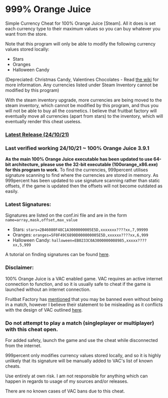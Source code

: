 # 999% Orange Juice
Simple Currency Cheat for 100% Orange Juice [Steam]. All it does is set each currency type to their maximum values so you can buy whatever you want from the store. 

Note that this program will only be able to modify the following currency values stored locally:
- Stars
- Oranges
- Halloween Candy

(Depreciated: Christmas Candy, Valentines Chocolates - Read [the wiki](https://100orangejuice.gamepedia.com/Currency) for more information. Any currencies listed under Steam Inventory cannot be modified by this program)

With the steam inventory upgrade, more currencies are being moved to the steam inventory, which cannot be modified by this program, and thus you will not be able to buy all the cosmetics. I believe that fruitbat factory will eventually move all currencies (apart from stars) to the inventory, which will eventually render this cheat useless.

### [Latest Release (24/10/21)](https://github.com/tsuneko/Orange-Juice/archive/refs/tags/3.9.1+.zip)
### Last verified working 24/10/21 ~ 100% Orange Juice 3.9.1

**As the main 100% Orange Juice executable has been updated to use 64-bit architecture, please use the 32-bit executable (100orange_x86.exe) for this program to work.**
To find the currencies, 999percent utilises signature scanning to find where the currencies are stored in memory. As 999percent has been updated to use signature scanning rather than static offsets, if the game is updated then the offsets will not become outdated as easily.

### Latest Signatures:
Signatures are listed on the conf.ini file and are in the form `name=array,mask,offset,max_value`
- Stars: `stars=2B46080F48C1A3000000005E5D,xxxxxxx????xx,7,99999`
- Oranges: `oranges=5F0F49C6890D000000005E5D,xxxxxx????xx,6,999`
- Halloween Candy: `halloween=EB0233C0A3000000008985,xxxxx????xx,5,999`

A tutorial on finding signatures can be found [here](https://www.unknowncheats.me/forum/programming-for-beginners/171994-understanding-pattern-scanning-concept.html).

### Disclaimer:

100% Orange Juice is a VAC enabled game. VAC requires an active internet connection to function, and so it is usually safe to cheat if the game is launched without an internet connection.

Fruitbat Factory has [mentioned](https://steamcommunity.com/app/282800/discussions/0/1744480966997301464/) that you may be banned even without being in a match, however I believe their statement to be misleading as it conflicts with the design of VAC outlined [here](https://support.steampowered.com/kb_article.php?s=087dccfcc85be81977b078f1e4025bde&ref=7849-RADZ-6869).

### Do not attempt to play a match (singleplayer or multiplayer) with this cheat open.

For added safety, launch the game and use the cheat while disconnected from the internet.

999percent only modifies currency values stored locally, and so it is highly unlikely that its signature will be manually added to VAC's list of known cheats.

Use entirely at own risk. I am not responsible for anything which can happen in regards to usage of my sources and/or releases.

There are no known cases of VAC bans due to this cheat.
